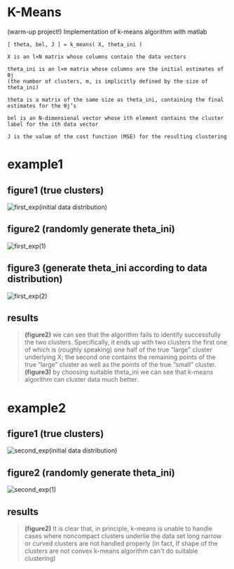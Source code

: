 # K-Means
(warm-up project!) Implementation of k-means algorithm with matlab 

	[ theta, bel, J ] = k_means( X, theta_ini )

	X is an l×N matrix whose columns contain the data vectors

	theta_ini is an l×m matrix whose columns are the initial estimates of θj 
	(the number of clusters, m, is implicitly defined by the size of theta_ini)

	theta is a matrix of the same size as theta_ini, containing the final estimates for the θj’s

	bel is an N-dimensional vector whose ith element contains the cluster label for the ith data vector

	J is the value of the cost function (MSE) for the resulting clustering

# example1
## figure1 (true clusters)
![first_exp(initial data distribution)](https://user-images.githubusercontent.com/85555218/121414872-5e4a7e00-c97c-11eb-9722-f351f8f5d13b.jpg)
## figure2 (randomly generate theta_ini)
![first_exp(1)](https://user-images.githubusercontent.com/85555218/121415423-f6e0fe00-c97c-11eb-9a49-542890e85d5d.jpg)
## figure3 (generate theta_ini according to data distribution)
![first_exp(2)](https://user-images.githubusercontent.com/85555218/121415459-006a6600-c97d-11eb-9bd5-ebf976e379bd.jpg)
## results
> **(figure2)** we can see that the algorithm fails to identify successfully the two clusters.
> Specifically, it ends up with two clusters the first one of which is (roughly speaking) one half of the true “large” cluster underlying X; the second one contains the remaining points of the true “large” cluster as well as the points of the true “small” cluster.
> **(figure3)** by choosing suitable theta_ini we can see that k-means algorithm can cluster data much better.


# example2
## figure1 (true clusters)
![second_exp(initial data distribution)](https://user-images.githubusercontent.com/85555218/121418115-debeae00-c97f-11eb-89ab-45c4e33a2e18.jpg)
## figure2 (randomly generate theta_ini)
![second_exp(1)](https://user-images.githubusercontent.com/85555218/121418180-f0a05100-c97f-11eb-994d-ad9ab86b1294.jpg)
## results
> **(figure2)** It is clear that, in principle, k-means is unable to handle cases where noncompact clusters underlie the data set
> long narrow or curved clusters are not handled properly (in fact, If shape of the clusters are not convex k-means algorithm can't do suitable clustering)
